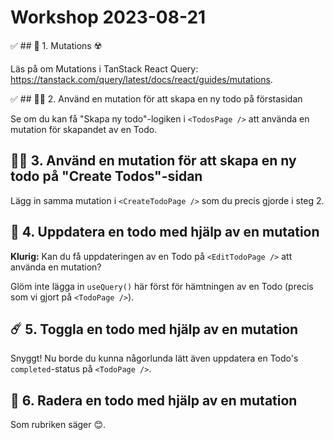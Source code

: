 # Workshop 2023-08-21

✅ ## 🐢 1. Mutations ☢️

Läs på om Mutations i TanStack React Query: <https://tanstack.com/query/latest/docs/react/guides/mutations>.

✅ ## 👶🏻 2. Använd en mutation för att skapa en ny todo på förstasidan

Se om du kan få "Skapa ny todo"-logiken i `<TodosPage />` att använda en mutation för skapandet av en Todo.

## 👶🏻 3. Använd en mutation för att skapa en ny todo på "Create Todos"-sidan

Lägg in samma mutation i `<CreateTodoPage />` som du precis gjorde i steg 2.

## 🚀 4. Uppdatera en todo med hjälp av en mutation

**Klurig:** Kan du få uppdateringen av en Todo på `<EditTodoPage />` att använda en mutation?

Glöm inte lägga in `useQuery()` här först för hämtningen av en Todo (precis som vi gjort på `<TodoPage />`).

## ☄️ 5. Toggla en todo med hjälp av en mutation

Snyggt! Nu borde du kunna någorlunda lätt även uppdatera en Todo's `completed`-status på `<TodoPage />`.

## 💫 6. Radera en todo med hjälp av en mutation

Som rubriken säger 😊.
